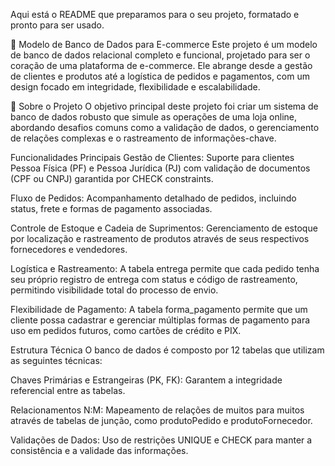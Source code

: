 Aqui está o README que preparamos para o seu projeto, formatado e pronto para ser usado.

🛒 Modelo de Banco de Dados para E-commerce
Este projeto é um modelo de banco de dados relacional completo e funcional, projetado para ser o coração de uma plataforma de e-commerce. Ele abrange desde a gestão de clientes e produtos até a logística de pedidos e pagamentos, com um design focado em integridade, flexibilidade e escalabilidade.

🚀 Sobre o Projeto
O objetivo principal deste projeto foi criar um sistema de banco de dados robusto que simule as operações de uma loja online, abordando desafios comuns como a validação de dados, o gerenciamento de relações complexas e o rastreamento de informações-chave.

Funcionalidades Principais
Gestão de Clientes: Suporte para clientes Pessoa Física (PF) e Pessoa Jurídica (PJ) com validação de documentos (CPF ou CNPJ) garantida por CHECK constraints.

Fluxo de Pedidos: Acompanhamento detalhado de pedidos, incluindo status, frete e formas de pagamento associadas.

Controle de Estoque e Cadeia de Suprimentos: Gerenciamento de estoque por localização e rastreamento de produtos através de seus respectivos fornecedores e vendedores.

Logística e Rastreamento: A tabela entrega permite que cada pedido tenha seu próprio registro de entrega com status e código de rastreamento, permitindo visibilidade total do processo de envio.

Flexibilidade de Pagamento: A tabela forma_pagamento permite que um cliente possa cadastrar e gerenciar múltiplas formas de pagamento para uso em pedidos futuros, como cartões de crédito e PIX.

Estrutura Técnica
O banco de dados é composto por 12 tabelas que utilizam as seguintes técnicas:

Chaves Primárias e Estrangeiras (PK, FK): Garantem a integridade referencial entre as tabelas.

Relacionamentos N:M: Mapeamento de relações de muitos para muitos através de tabelas de junção, como produtoPedido e produtoFornecedor.

Validações de Dados: Uso de restrições UNIQUE e CHECK para manter a consistência e a validade das informações.
